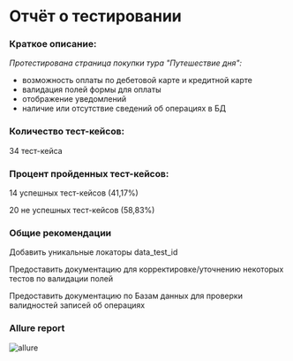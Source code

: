 # Отчёт о тестировании
###  Краткое описание:

*Протестирована страница покупки тура "Путешествие дня":*
- возможность оплаты по дебетовой карте и кредитной карте
- валидация полей формы для оплаты
- отображение уведомлений
- наличие или отсутствие сведений об операциях в БД




###  Количество тест-кейсов:
34 тест-кейса

###  Процент пройденных тест-кейсов:

14 успешных тест-кейсов (41,17%)

20 не успешных тест-кейсов (58,83%)

###  Общие рекомендации

Добавить уникальные локаторы data_test_id

Предоставить документацию для корректировке/уточнению некоторых тестов по валидации полей

Предоставить документацию по Базам данных для проверки валидностей записей об операциях


###  Allure report
![allure](https://github.com/KhalilovaIrina/Diplom/assets/117723193/25600ce3-0e95-44ca-9176-911dc63b5448)
